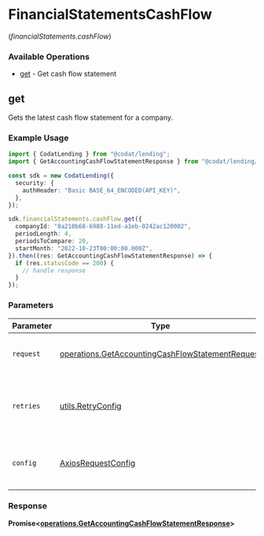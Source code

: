 # FinancialStatementsCashFlow
(*financialStatements.cashFlow*)

### Available Operations

* [get](#get) - Get cash flow statement

## get

Gets the latest cash flow statement for a company.

### Example Usage

```typescript
import { CodatLending } from "@codat/lending";
import { GetAccountingCashFlowStatementResponse } from "@codat/lending/dist/sdk/models/operations";

const sdk = new CodatLending({
  security: {
    authHeader: "Basic BASE_64_ENCODED(API_KEY)",
  },
});

sdk.financialStatements.cashFlow.get({
  companyId: "8a210b68-6988-11ed-a1eb-0242ac120002",
  periodLength: 4,
  periodsToCompare: 20,
  startMonth: "2022-10-23T00:00:00.000Z",
}).then((res: GetAccountingCashFlowStatementResponse) => {
  if (res.statusCode == 200) {
    // handle response
  }
});
```

### Parameters

| Parameter                                                                                                            | Type                                                                                                                 | Required                                                                                                             | Description                                                                                                          |
| -------------------------------------------------------------------------------------------------------------------- | -------------------------------------------------------------------------------------------------------------------- | -------------------------------------------------------------------------------------------------------------------- | -------------------------------------------------------------------------------------------------------------------- |
| `request`                                                                                                            | [operations.GetAccountingCashFlowStatementRequest](../../models/operations/getaccountingcashflowstatementrequest.md) | :heavy_check_mark:                                                                                                   | The request object to use for the request.                                                                           |
| `retries`                                                                                                            | [utils.RetryConfig](../../models/utils/retryconfig.md)                                                               | :heavy_minus_sign:                                                                                                   | Configuration to override the default retry behavior of the client.                                                  |
| `config`                                                                                                             | [AxiosRequestConfig](https://axios-http.com/docs/req_config)                                                         | :heavy_minus_sign:                                                                                                   | Available config options for making requests.                                                                        |


### Response

**Promise<[operations.GetAccountingCashFlowStatementResponse](../../models/operations/getaccountingcashflowstatementresponse.md)>**

